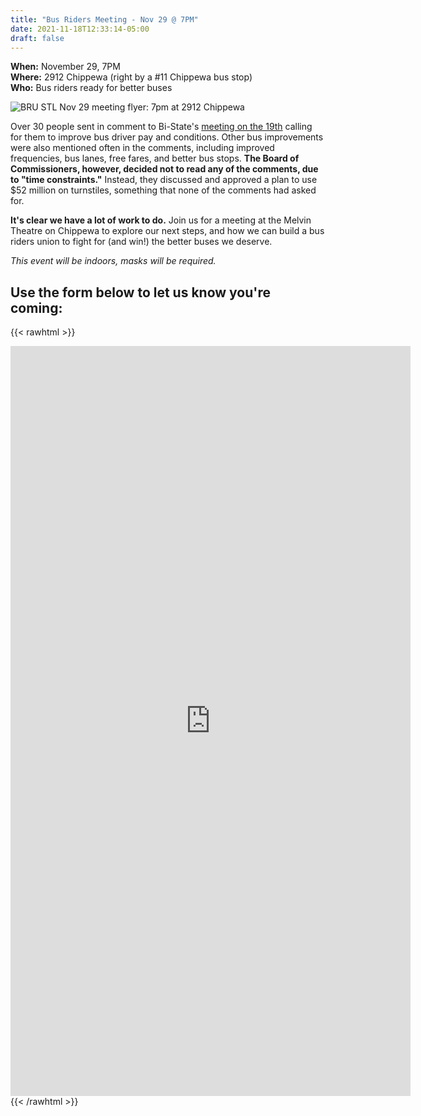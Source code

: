 ```yaml
---
title: "Bus Riders Meeting - Nov 29 @ 7PM"
date: 2021-11-18T12:33:14-05:00
draft: false
---
```


**When:** November 29, 7PM \
**Where:** 2912 Chippewa (right by a #11 Chippewa bus stop) \
**Who:** Bus riders ready for better buses 

![BRU STL Nov 29 meeting flyer: 7pm at 2912 Chippewa](/images/flyer_11-29-21.png)

Over 30 people sent in comment to Bi-State's [meeting on the 19th](/rider-info/bi-state/2021-11-19-meeting/) calling for them to improve bus driver pay and conditions. Other bus improvements were also mentioned often in the comments, including improved frequencies, bus lanes, free fares, and better bus stops. **The Board of Commissioners, however, decided not to read any of the comments, due to "time constraints."** Instead, they discussed and approved a plan to use $52 million on turnstiles, something that none of the comments had asked for. 

**It's clear we have a lot of work to do.** Join us for a meeting at the Melvin Theatre on Chippewa to explore our next steps, and how we can build a bus riders union to fight for (and win!) the better buses we deserve.

*This event will be indoors, masks will be required.*

## Use the form below to let us know you're coming:

{{< rawhtml >}}
<iframe src="https://docs.google.com/forms/d/e/1FAIpQLScfj34Kcensj8DRshWWOV3yjaoc6hsspm7Cl0Lp5fEoTAJHhg/viewform?embedded=true" width="640" height="1200" frameborder="0" marginheight="0" marginwidth="0">Loading…</iframe>
{{< /rawhtml >}}